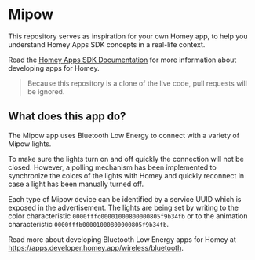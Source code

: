 # Mipow

This repository serves as inspiration for your own Homey app, to help you understand Homey Apps SDK concepts in a real-life context.

Read the [Homey Apps SDK Documentation](https://apps.developer.homey.app) for more information about developing apps for Homey.

> Because this repository is a clone of the live code, pull requests will be ignored.

## What does this app do?

The Mipow app uses Bluetooth Low Energy to connect with a variety of Mipow lights. 

To make sure the lights turn on and off quickly the connection will not be closed. However, a polling mechanism has been implemented to synchronize the colors of the lights with Homey and quickly reconnect in case a light has been manually turned off.

Each type of Mipow device can be identified by a service UUID which is exposed in the advertisement. The lights are being set by writing to the color characteristic `0000fffc00001000800000805f9b34fb` or to the animation characteristic `0000fffb00001000800000805f9b34fb`.

Read more about developing Bluetooth Low Energy apps for Homey at https://apps.developer.homey.app/wireless/bluetooth.
